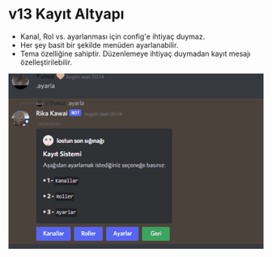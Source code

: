 # v13 Kayıt Altyapı

- Kanal, Rol vs. ayarlanması için config'e ihtiyaç duymaz.
- Her şey basit bir şekilde menüden ayarlanabilir.
- Tema özelliğine sahiptir. Düzenlemeye ihtiyaç duymadan kayıt mesajı özelleştirilebilir.

![](readme/showcase-menu.gif)
